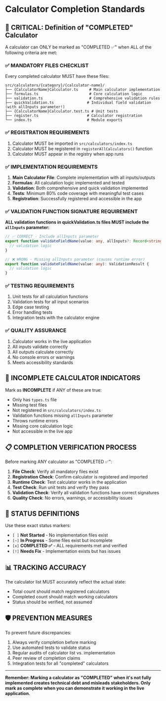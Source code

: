 # Calculator Completion Standards

## 🚨 CRITICAL: Definition of "COMPLETED" Calculator

A calculator can ONLY be marked as "COMPLETED ✅" when ALL of the following criteria are met:

### ✅ **MANDATORY FILES CHECKLIST**
Every completed calculator MUST have these files:

```
src/calculators/{category}/{calculator-name}/
├── {CalculatorName}Calculator.ts     # Main calculator implementation
├── formulas.ts                       # Core calculation logic
├── validation.ts                     # Comprehensive validation rules
├── quickValidation.ts               # Individual field validation (with allInputs parameter!)
├── {CalculatorName}Calculator.test.ts # Unit tests
├── register.ts                      # Calculator registration
└── index.ts                         # Module exports
```

### ✅ **REGISTRATION REQUIREMENTS**
1. Calculator MUST be imported in `src/calculators/index.ts`
2. Calculator MUST be registered in `registerAllCalculators()` function
3. Calculator MUST appear in the registry when app runs

### ✅ **IMPLEMENTATION REQUIREMENTS**
1. **Main Calculator File**: Complete implementation with all inputs/outputs
2. **Formulas**: All calculation logic implemented and tested
3. **Validation**: Both comprehensive and quick validation implemented
4. **Tests**: Minimum 80% code coverage with meaningful test cases
5. **Registration**: Successfully registered and accessible in the app

### ✅ **VALIDATION FUNCTION SIGNATURE REQUIREMENT**
**ALL validation functions in quickValidation.ts files MUST include the `allInputs` parameter:**

```typescript
// ✅ CORRECT - Include allInputs parameter
export function validateFieldName(value: any, allInputs?: Record<string, any>): ValidationResult {
  // validation logic
}

// ❌ WRONG - Missing allInputs parameter (causes runtime error)
export function validateFieldName(value: any): ValidationResult {
  // validation logic
}
```

### ✅ **TESTING REQUIREMENTS**
1. Unit tests for all calculation functions
2. Validation tests for all input scenarios
3. Edge case testing
4. Error handling tests
5. Integration tests with the calculator engine

### ✅ **QUALITY ASSURANCE**
1. Calculator works in the live application
2. All inputs validate correctly
3. All outputs calculate correctly
4. No console errors or warnings
5. Meets accessibility standards

## 🚫 **INCOMPLETE CALCULATOR INDICATORS**

Mark as **INCOMPLETE** if ANY of these are true:
- Only has `types.ts` file
- Missing test files
- Not registered in `src/calculators/index.ts`
- Validation functions missing `allInputs` parameter
- Throws runtime errors
- Missing core calculation logic
- Not accessible in the live app

## 📋 **COMPLETION VERIFICATION PROCESS**

Before marking ANY calculator as "COMPLETED ✅":

1. **File Check**: Verify all mandatory files exist
2. **Registration Check**: Confirm calculator is registered and imported
3. **Runtime Check**: Test calculator works in the application
4. **Test Check**: Run unit tests and verify they pass
5. **Validation Check**: Verify all validation functions have correct signatures
6. **Quality Check**: No errors, warnings, or accessibility issues

## 🔄 **STATUS DEFINITIONS**

Use these exact status markers:

- `[ ]` **Not Started** - No implementation files exist
- `[~]` **In Progress** - Some files exist but incomplete
- `[x]` **COMPLETED ✅** - ALL requirements met and verified
- `[!]` **Needs Fix** - Implementation exists but has issues

## 📊 **TRACKING ACCURACY**

The calculator list MUST accurately reflect the actual state:
- Total count should match registered calculators
- Completed count should match working calculators
- Status should be verified, not assumed

## 🛡️ **PREVENTION MEASURES**

To prevent future discrepancies:
1. Always verify completion before marking
2. Use automated tests to validate status
3. Regular audits of calculator list vs. implementation
4. Peer review of completion claims
5. Integration tests for all "completed" calculators

---

**Remember: Marking a calculator as "COMPLETED" when it's not fully implemented creates technical debt and misleads stakeholders. Only mark as complete when you can demonstrate it working in the live application.**